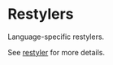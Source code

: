 # Restylers

Language-specific restylers.

See [restyler](https://github.com/restyled-io/restyler) for more details.
